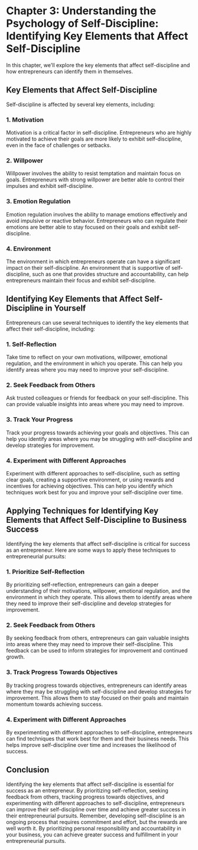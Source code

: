 Chapter 3: Understanding the Psychology of Self-Discipline: Identifying Key Elements that Affect Self-Discipline
================================================================================================================

In this chapter, we'll explore the key elements that affect self-discipline and how entrepreneurs can identify them in themselves.

Key Elements that Affect Self-Discipline
----------------------------------------

Self-discipline is affected by several key elements, including:

### 1. Motivation

Motivation is a critical factor in self-discipline. Entrepreneurs who are highly motivated to achieve their goals are more likely to exhibit self-discipline, even in the face of challenges or setbacks.

### 2. Willpower

Willpower involves the ability to resist temptation and maintain focus on goals. Entrepreneurs with strong willpower are better able to control their impulses and exhibit self-discipline.

### 3. Emotion Regulation

Emotion regulation involves the ability to manage emotions effectively and avoid impulsive or reactive behavior. Entrepreneurs who can regulate their emotions are better able to stay focused on their goals and exhibit self-discipline.

### 4. Environment

The environment in which entrepreneurs operate can have a significant impact on their self-discipline. An environment that is supportive of self-discipline, such as one that provides structure and accountability, can help entrepreneurs maintain their focus and exhibit self-discipline.

Identifying Key Elements that Affect Self-Discipline in Yourself
----------------------------------------------------------------

Entrepreneurs can use several techniques to identify the key elements that affect their self-discipline, including:

### 1. Self-Reflection

Take time to reflect on your own motivations, willpower, emotional regulation, and the environment in which you operate. This can help you identify areas where you may need to improve your self-discipline.

### 2. Seek Feedback from Others

Ask trusted colleagues or friends for feedback on your self-discipline. This can provide valuable insights into areas where you may need to improve.

### 3. Track Your Progress

Track your progress towards achieving your goals and objectives. This can help you identify areas where you may be struggling with self-discipline and develop strategies for improvement.

### 4. Experiment with Different Approaches

Experiment with different approaches to self-discipline, such as setting clear goals, creating a supportive environment, or using rewards and incentives for achieving objectives. This can help you identify which techniques work best for you and improve your self-discipline over time.

Applying Techniques for Identifying Key Elements that Affect Self-Discipline to Business Success
------------------------------------------------------------------------------------------------

Identifying the key elements that affect self-discipline is critical for success as an entrepreneur. Here are some ways to apply these techniques to entrepreneurial pursuits:

### 1. Prioritize Self-Reflection

By prioritizing self-reflection, entrepreneurs can gain a deeper understanding of their motivations, willpower, emotional regulation, and the environment in which they operate. This allows them to identify areas where they need to improve their self-discipline and develop strategies for improvement.

### 2. Seek Feedback from Others

By seeking feedback from others, entrepreneurs can gain valuable insights into areas where they may need to improve their self-discipline. This feedback can be used to inform strategies for improvement and continued growth.

### 3. Track Progress Towards Objectives

By tracking progress towards objectives, entrepreneurs can identify areas where they may be struggling with self-discipline and develop strategies for improvement. This allows them to stay focused on their goals and maintain momentum towards achieving success.

### 4. Experiment with Different Approaches

By experimenting with different approaches to self-discipline, entrepreneurs can find techniques that work best for them and their business needs. This helps improve self-discipline over time and increases the likelihood of success.

Conclusion
----------

Identifying the key elements that affect self-discipline is essential for success as an entrepreneur. By prioritizing self-reflection, seeking feedback from others, tracking progress towards objectives, and experimenting with different approaches to self-discipline, entrepreneurs can improve their self-discipline over time and achieve greater success in their entrepreneurial pursuits. Remember, developing self-discipline is an ongoing process that requires commitment and effort, but the rewards are well worth it. By prioritizing personal responsibility and accountability in your business, you can achieve greater success and fulfillment in your entrepreneurial pursuits.


